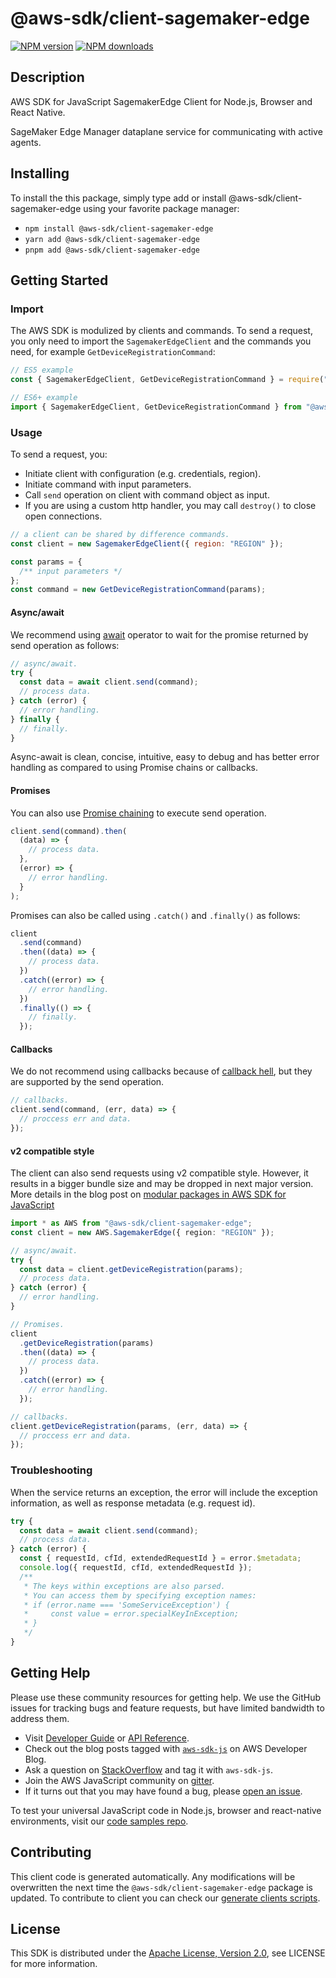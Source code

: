 # @aws-sdk/client-sagemaker-edge

[![NPM version](https://img.shields.io/npm/v/@aws-sdk/client-sagemaker-edge/latest.svg)](https://www.npmjs.com/package/@aws-sdk/client-sagemaker-edge)
[![NPM downloads](https://img.shields.io/npm/dm/@aws-sdk/client-sagemaker-edge.svg)](https://www.npmjs.com/package/@aws-sdk/client-sagemaker-edge)

## Description

AWS SDK for JavaScript SagemakerEdge Client for Node.js, Browser and React Native.

<p>SageMaker Edge Manager dataplane service for communicating with active agents.</p>

## Installing

To install the this package, simply type add or install @aws-sdk/client-sagemaker-edge
using your favorite package manager:

- `npm install @aws-sdk/client-sagemaker-edge`
- `yarn add @aws-sdk/client-sagemaker-edge`
- `pnpm add @aws-sdk/client-sagemaker-edge`

## Getting Started

### Import

The AWS SDK is modulized by clients and commands.
To send a request, you only need to import the `SagemakerEdgeClient` and
the commands you need, for example `GetDeviceRegistrationCommand`:

```js
// ES5 example
const { SagemakerEdgeClient, GetDeviceRegistrationCommand } = require("@aws-sdk/client-sagemaker-edge");
```

```ts
// ES6+ example
import { SagemakerEdgeClient, GetDeviceRegistrationCommand } from "@aws-sdk/client-sagemaker-edge";
```

### Usage

To send a request, you:

- Initiate client with configuration (e.g. credentials, region).
- Initiate command with input parameters.
- Call `send` operation on client with command object as input.
- If you are using a custom http handler, you may call `destroy()` to close open connections.

```js
// a client can be shared by difference commands.
const client = new SagemakerEdgeClient({ region: "REGION" });

const params = {
  /** input parameters */
};
const command = new GetDeviceRegistrationCommand(params);
```

#### Async/await

We recommend using [await](https://developer.mozilla.org/en-US/docs/Web/JavaScript/Reference/Operators/await)
operator to wait for the promise returned by send operation as follows:

```js
// async/await.
try {
  const data = await client.send(command);
  // process data.
} catch (error) {
  // error handling.
} finally {
  // finally.
}
```

Async-await is clean, concise, intuitive, easy to debug and has better error handling
as compared to using Promise chains or callbacks.

#### Promises

You can also use [Promise chaining](https://developer.mozilla.org/en-US/docs/Web/JavaScript/Guide/Using_promises#chaining)
to execute send operation.

```js
client.send(command).then(
  (data) => {
    // process data.
  },
  (error) => {
    // error handling.
  }
);
```

Promises can also be called using `.catch()` and `.finally()` as follows:

```js
client
  .send(command)
  .then((data) => {
    // process data.
  })
  .catch((error) => {
    // error handling.
  })
  .finally(() => {
    // finally.
  });
```

#### Callbacks

We do not recommend using callbacks because of [callback hell](http://callbackhell.com/),
but they are supported by the send operation.

```js
// callbacks.
client.send(command, (err, data) => {
  // proccess err and data.
});
```

#### v2 compatible style

The client can also send requests using v2 compatible style.
However, it results in a bigger bundle size and may be dropped in next major version. More details in the blog post
on [modular packages in AWS SDK for JavaScript](https://aws.amazon.com/blogs/developer/modular-packages-in-aws-sdk-for-javascript/)

```ts
import * as AWS from "@aws-sdk/client-sagemaker-edge";
const client = new AWS.SagemakerEdge({ region: "REGION" });

// async/await.
try {
  const data = client.getDeviceRegistration(params);
  // process data.
} catch (error) {
  // error handling.
}

// Promises.
client
  .getDeviceRegistration(params)
  .then((data) => {
    // process data.
  })
  .catch((error) => {
    // error handling.
  });

// callbacks.
client.getDeviceRegistration(params, (err, data) => {
  // proccess err and data.
});
```

### Troubleshooting

When the service returns an exception, the error will include the exception information,
as well as response metadata (e.g. request id).

```js
try {
  const data = await client.send(command);
  // process data.
} catch (error) {
  const { requestId, cfId, extendedRequestId } = error.$metadata;
  console.log({ requestId, cfId, extendedRequestId });
  /**
   * The keys within exceptions are also parsed.
   * You can access them by specifying exception names:
   * if (error.name === 'SomeServiceException') {
   *     const value = error.specialKeyInException;
   * }
   */
}
```

## Getting Help

Please use these community resources for getting help.
We use the GitHub issues for tracking bugs and feature requests, but have limited bandwidth to address them.

- Visit [Developer Guide](https://docs.aws.amazon.com/sdk-for-javascript/v3/developer-guide/welcome.html)
  or [API Reference](https://docs.aws.amazon.com/AWSJavaScriptSDK/v3/latest/index.html).
- Check out the blog posts tagged with [`aws-sdk-js`](https://aws.amazon.com/blogs/developer/tag/aws-sdk-js/)
  on AWS Developer Blog.
- Ask a question on [StackOverflow](https://stackoverflow.com/questions/tagged/aws-sdk-js) and tag it with `aws-sdk-js`.
- Join the AWS JavaScript community on [gitter](https://gitter.im/aws/aws-sdk-js-v3).
- If it turns out that you may have found a bug, please [open an issue](https://github.com/aws/aws-sdk-js-v3/issues/new/choose).

To test your universal JavaScript code in Node.js, browser and react-native environments,
visit our [code samples repo](https://github.com/aws-samples/aws-sdk-js-tests).

## Contributing

This client code is generated automatically. Any modifications will be overwritten the next time the `@aws-sdk/client-sagemaker-edge` package is updated.
To contribute to client you can check our [generate clients scripts](https://github.com/aws/aws-sdk-js-v3/tree/master/scripts/generate-clients).

## License

This SDK is distributed under the
[Apache License, Version 2.0](http://www.apache.org/licenses/LICENSE-2.0),
see LICENSE for more information.
